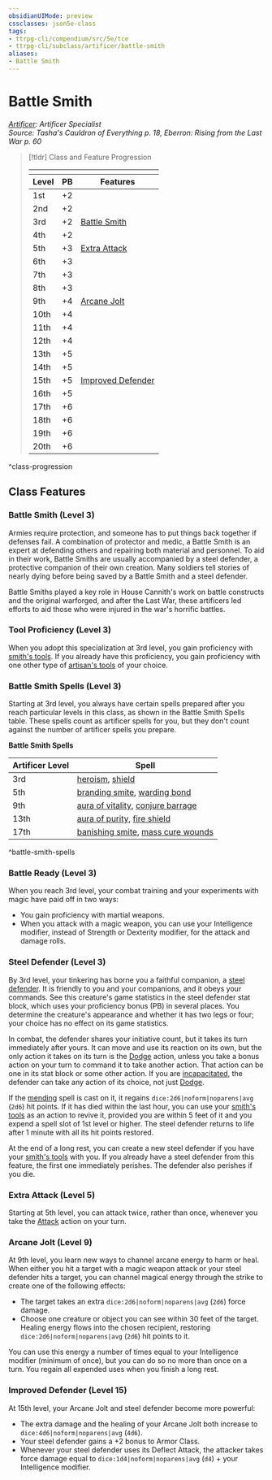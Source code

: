 ```yaml
---
obsidianUIMode: preview
cssclasses: json5e-class
tags:
- ttrpg-cli/compendium/src/5e/tce
- ttrpg-cli/subclass/artificer/battle-smith
aliases:
- Battle Smith
---
```

# Battle Smith
*[Artificer](./artificer-tce.md): Artificer Specialist*  
*Source: Tasha's Cauldron of Everything p. 18, Eberron: Rising from the Last War p. 60*  

> [!tldr] Class and Feature Progression
> 
> <table class="class-progression">
> <thead>
> <tr><th colspan='3'></th></tr>
> <tr class="class-progression"><th class"level">Level</th><th class"pb">PB</th><th class"feature">Features</th></tr>
> </thead><tbody>
> <tr class="class-progression"><td class"level">1st</td><td class"pb">+2</td><td class"feature"></td></tr>
> <tr class="class-progression"><td class"level">2nd</td><td class"pb">+2</td><td class"feature"></td></tr>
> <tr class="class-progression"><td class"level">3rd</td><td class"pb">+2</td><td class"feature"><a href='#Battle Smith (Level 3)' class='internal-link'>Battle Smith</a></td></tr>
> <tr class="class-progression"><td class"level">4th</td><td class"pb">+2</td><td class"feature"></td></tr>
> <tr class="class-progression"><td class"level">5th</td><td class"pb">+3</td><td class"feature"><a href='#Extra Attack (Level 5)' class='internal-link'>Extra Attack</a></td></tr>
> <tr class="class-progression"><td class"level">6th</td><td class"pb">+3</td><td class"feature"></td></tr>
> <tr class="class-progression"><td class"level">7th</td><td class"pb">+3</td><td class"feature"></td></tr>
> <tr class="class-progression"><td class"level">8th</td><td class"pb">+3</td><td class"feature"></td></tr>
> <tr class="class-progression"><td class"level">9th</td><td class"pb">+4</td><td class"feature"><a href='#Arcane Jolt (Level 9)' class='internal-link'>Arcane Jolt</a></td></tr>
> <tr class="class-progression"><td class"level">10th</td><td class"pb">+4</td><td class"feature"></td></tr>
> <tr class="class-progression"><td class"level">11th</td><td class"pb">+4</td><td class"feature"></td></tr>
> <tr class="class-progression"><td class"level">12th</td><td class"pb">+4</td><td class"feature"></td></tr>
> <tr class="class-progression"><td class"level">13th</td><td class"pb">+5</td><td class"feature"></td></tr>
> <tr class="class-progression"><td class"level">14th</td><td class"pb">+5</td><td class"feature"></td></tr>
> <tr class="class-progression"><td class"level">15th</td><td class"pb">+5</td><td class"feature"><a href='#Improved Defender (Level 15)' class='internal-link'>Improved Defender</a></td></tr>
> <tr class="class-progression"><td class"level">16th</td><td class"pb">+5</td><td class"feature"></td></tr>
> <tr class="class-progression"><td class"level">17th</td><td class"pb">+6</td><td class"feature"></td></tr>
> <tr class="class-progression"><td class"level">18th</td><td class"pb">+6</td><td class"feature"></td></tr>
> <tr class="class-progression"><td class"level">19th</td><td class"pb">+6</td><td class"feature"></td></tr>
> <tr class="class-progression"><td class"level">20th</td><td class"pb">+6</td><td class"feature"></td></tr>
> </tbody></table>

^class-progression


## Class Features

### Battle Smith (Level 3)

Armies require protection, and someone has to put things back together if defenses fail. A combination of protector and medic, a Battle Smith is an expert at defending others and repairing both material and personnel. To aid in their work, Battle Smiths are usually accompanied by a steel defender, a protective companion of their own creation. Many soldiers tell stories of nearly dying before being saved by a Battle Smith and a steel defender.

Battle Smiths played a key role in House Cannith's work on battle constructs and the original warforged, and after the Last War, these artificers led efforts to aid those who were injured in the war's horrific battles.

### Tool Proficiency (Level 3)

When you adopt this specialization at 3rd level, you gain proficiency with [smith's tools](Інструменти%20ДМ/CLI/items/smiths-tools-xphb.md). If you already have this proficiency, you gain proficiency with one other type of [artisan's tools](Інструменти%20ДМ/CLI/items/artisans-tools-xphb.md) of your choice.

### Battle Smith Spells (Level 3)

Starting at 3rd level, you always have certain spells prepared after you reach particular levels in this class, as shown in the Battle Smith Spells table. These spells count as artificer spells for you, but they don't count against the number of artificer spells you prepare.

**Battle Smith Spells**

| Artificer Level | Spell |
|-----------------|-------|
| 3rd | [heroism](Інструменти%20ДМ/CLI/spells/heroism-xphb.md), [shield](Інструменти%20ДМ/CLI/spells/shield-xphb.md) |
| 5th | [branding smite](Інструменти%20ДМ/CLI/spells/shining-smite-xphb.md), [warding bond](Інструменти%20ДМ/CLI/spells/warding-bond-xphb.md) |
| 9th | [aura of vitality](Інструменти%20ДМ/CLI/spells/aura-of-vitality-xphb.md), [conjure barrage](Інструменти%20ДМ/CLI/spells/conjure-barrage-xphb.md) |
| 13th | [aura of purity](Інструменти%20ДМ/CLI/spells/aura-of-purity-xphb.md), [fire shield](Інструменти%20ДМ/CLI/spells/fire-shield-xphb.md) |
| 17th | [banishing smite](Інструменти%20ДМ/CLI/spells/banishing-smite-xphb.md), [mass cure wounds](Інструменти%20ДМ/CLI/spells/mass-cure-wounds-xphb.md) |
^battle-smith-spells

### Battle Ready (Level 3)

When you reach 3rd level, your combat training and your experiments with magic have paid off in two ways:

- You gain proficiency with martial weapons.  
- When you attack with a magic weapon, you can use your Intelligence modifier, instead of Strength or Dexterity modifier, for the attack and damage rolls.  

### Steel Defender (Level 3)

By 3rd level, your tinkering has borne you a faithful companion, a [steel defender](Інструменти%20ДМ/CLI/bestiary/construct/steel-defender-tce.md). It is friendly to you and your companions, and it obeys your commands. See this creature's game statistics in the steel defender stat block, which uses your proficiency bonus (PB) in several places. You determine the creature's appearance and whether it has two legs or four; your choice has no effect on its game statistics.

In combat, the defender shares your initiative count, but it takes its turn immediately after yours. It can move and use its reaction on its own, but the only action it takes on its turn is the [Dodge](Інструменти%20ДМ/CLI/rules/actions.md#Dodge) action, unless you take a bonus action on your turn to command it to take another action. That action can be one in its stat block or some other action. If you are [incapacitated](Інструменти%20ДМ/CLI/rules/conditions.md#Incapacitated), the defender can take any action of its choice, not just [Dodge](Інструменти%20ДМ/CLI/rules/actions.md#Dodge).

If the [mending](Інструменти%20ДМ/CLI/spells/mending-xphb.md) spell is cast on it, it regains `dice:2d6|noform|noparens|avg` (`2d6`) hit points. If it has died within the last hour, you can use your [smith's tools](Інструменти%20ДМ/CLI/items/smiths-tools-xphb.md) as an action to revive it, provided you are within 5 feet of it and you expend a spell slot of 1st level or higher. The steel defender returns to life after 1 minute with all its hit points restored.

At the end of a long rest, you can create a new steel defender if you have your [smith's tools](Інструменти%20ДМ/CLI/items/smiths-tools-xphb.md) with you. If you already have a steel defender from this feature, the first one immediately perishes. The defender also perishes if you die.

### Extra Attack (Level 5)

Starting at 5th level, you can attack twice, rather than once, whenever you take the [Attack](Інструменти%20ДМ/CLI/rules/actions.md#Attack) action on your turn.

### Arcane Jolt (Level 9)

At 9th level, you learn new ways to channel arcane energy to harm or heal. When either you hit a target with a magic weapon attack or your steel defender hits a target, you can channel magical energy through the strike to create one of the following effects:

- The target takes an extra `dice:2d6|noform|noparens|avg` (`2d6`) force damage.  
- Choose one creature or object you can see within 30 feet of the target. Healing energy flows into the chosen recipient, restoring `dice:2d6|noform|noparens|avg` (`2d6`) hit points to it.  

You can use this energy a number of times equal to your Intelligence modifier (minimum of once), but you can do so no more than once on a turn. You regain all expended uses when you finish a long rest.

### Improved Defender (Level 15)

At 15th level, your Arcane Jolt and steel defender become more powerful:

- The extra damage and the healing of your Arcane Jolt both increase to `dice:4d6|noform|noparens|avg` (`4d6`).  
- Your steel defender gains a +2 bonus to Armor Class.  
- Whenever your steel defender uses its Deflect Attack, the attacker takes force damage equal to `dice:1d4|noform|noparens|avg` (`d4`) + your Intelligence modifier.